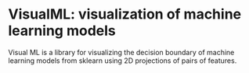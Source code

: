 # VisualML: visualization of machine learning models

Visual ML is a library for visualizing the decision boundary of 
machine learning models from sklearn using 2D projections of pairs
of features. 
